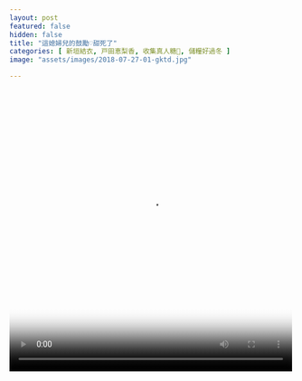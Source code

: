 ```yaml
---
layout: post
featured: false
hidden: false
title: "這媳婦兒的鼓勵♡甜死了"
categories: [ 新垣結衣, 戸田恵梨香, 收集真人糖🍬, 儲糧好過冬 ]
image: "assets/images/2018-07-27-01-gktd.jpg"

---
```

<video controls="controls" src="{{ site.baseurl }}/assets/images/2018-07-27-01-gktd.mp4" poster="{{ site.baseurl }}/assets/images/2018-07-27-01-gktd.jpg" loop="loop" width="500" height="500">您的瀏覽器不支持 video 標簽。</video>
